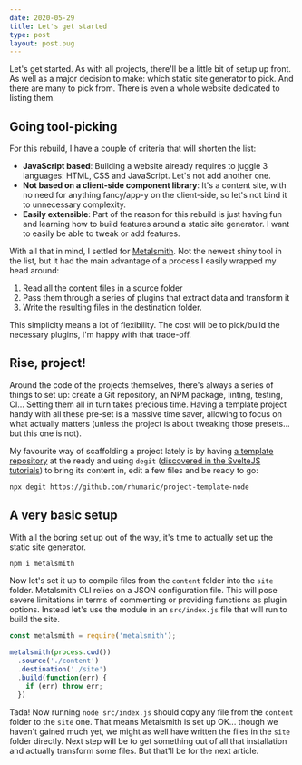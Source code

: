 ```yaml
---
date: 2020-05-29
title: Let's get started
type: post
layout: post.pug
---
```

Let's get started. As with all projects, there'll be a little bit of setup up front. As well as a major decision to make: which static site generator to pick. And there are many to pick from. There is even a whole website dedicated to listing them.

Going tool-picking
---

For this rebuild, I have a couple of criteria that will shorten the list:

- **JavaScript based**: Building a website already requires to juggle 3 languages: HTML, CSS and JavaScript. Let's not add another one.
- **Not based on a client-side component library**: It's a content site, with no need for anything fancy/app-y on the client-side, so let's not bind it to unnecessary complexity.
- **Easily extensible**: Part of the reason for this rebuild is just having fun and learning how to build features around a static site generator. I want to easily be able to tweak or add features.

With all that in mind, I settled for [Metalsmith](https://metalsmith.io/). Not the newest shiny tool in the list, but it had the main advantage of a process I easily wrapped my head around:

1. Read all the content files in a source folder
2. Pass them through a series of plugins that extract data and transform it
3. Write the resulting files in the destination folder.

This simplicity means a lot of flexibility. The cost will be to pick/build the necessary plugins, I'm happy with that trade-off.

Rise, project!
---

Around the code of the projects themselves, there's always a series of things to set up: create a Git repository, an NPM package, linting, testing, CI...
Setting them all in turn takes precious time. Having a template project handy with all these pre-set is a massive time saver, allowing to focus on what actually matters (unless the project is about tweaking those presets... but this one is not).

My favourite way of scaffolding a project lately is by having [a template repository](https://github.com/rhumaric/project-template-node) at the ready and using `degit` ([discovered in the SvelteJS tutorials](https://svelte.dev/blog/the-easiest-way-to-get-started#2_Use_degit)) to bring its content in, edit a few files and be ready to go:

```sh
npx degit https://github.com/rhumaric/project-template-node
```

A very basic setup
---

With all the boring set up out of the way, it's time to actually set up the static site generator.

```sh
npm i metalsmith
```

Now let's set it up to compile files from the `content` folder into the `site` folder. Metalsmith CLI relies on a JSON configuration file. This will pose severe limitations in terms of commenting or providing functions as plugin options. Instead let's use the module in an `src/index.js` file that will run to build the site.

```js
const metalsmith = require('metalsmith');

metalsmith(process.cwd())
  .source('./content')
  .destination('./site')
  .build(function(err) {
    if (err) throw err;
  })
```

Tada! Now running `node src/index.js` should copy any file from the `content` folder to the `site` one. That means Metalsmith is set up OK... though we haven't gained much yet, we might as well have written the files in the `site` folder directly. Next step will be to get something out of all that installation and actually transform some files. But that'll be for the next article.
